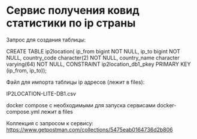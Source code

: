 # Сервис получения ковид статистики по ip страны

Запрос для создания таблицы:

CREATE TABLE ip2location(
	ip_from bigint NOT NULL,
	ip_to bigint NOT NULL,
	country_code character(2) NOT NULL,
	country_name character varying(64) NOT NULL,
	CONSTRAINT ip2location_db1_pkey PRIMARY KEY (ip_from, ip_to));

Файл для импорта таблицы ip адресов (лежит в files):

IP2LOCATION-LITE-DB1.csv

docker compose с необходимыми для запуска сервисами docker-compose.yml лежит в files

Коллекция с запросом к сервису:
https://www.getpostman.com/collections/5475eab0164736d2b806
